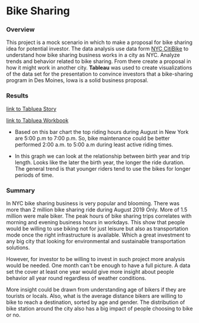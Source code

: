 # Bike Sharing

### **Overview**

This project is a mock scenario in which to make a proposal for bike sharing idea for potential investor.
 The data analysis use data form [NYC CitiBike](https://www.citibikenyc.com/system-data) to understand how bike sharing business works in a city as NYC. Analyze trends and behavior related to bike sharing. From there create a proposal in how it might work in another city. **Tableau** was used to create visualizations of the data set for the presentation to convince investors that a bike-sharing program in Des Moines, Iowa is a solid business proposal.

### **Results**

[link to Tabluea Story](https://public.tableau.com/shared/JWMFTGXJR?:display_count=n&:origin=viz_share_link)

[link to Tabluea Workbook](https://public.tableau.com/views/NYC_Bikeshare/NYCBikeshareStory?:language=en-US&:display_count=n&:origin=viz_share_link)


- Based on this bar chart the top riding hours during August in New York are 5:00 p.m to 7:00 p.m. So, bike maintenance could be better performed 2:00 a.m. to 5:00 a.m during least active riding times.


- In this graph we can look at the relationship between birth year and trip length. Looks like the later the birth year, the longer the ride duration. The general trend is that younger riders tend to use the bikes for longer periods of time.

### **Summary**

In NYC bike sharing business is very popular and blooming. There was more than 2 million bike sharing ride during August 2019 Only. More of 1.5 million were male biker. The peak hours of bike sharing trips correlates with morning and evening business hours in workdays. This show that people would be willing to use biking not for just leisure but also as transportation mode once the right infrastructure is available. Which a great investment to any big city that looking for environmental and sustainable transportation solutions.

However, for investor to be willing to invest in such project more analysis would be needed. One month can&#39;t be enough to have a full picture. A data set the cover at least one year would give more insight about people behavior all year round regardless of weather conditions.

More insight could be drawn from understanding age of bikers if they are tourists or locals. Also, what is the average distance bikers are willing to bike to reach a destination, sorted by age and gender. The distribution of bike station around the city also has a big impact of people choosing to bike or no.



